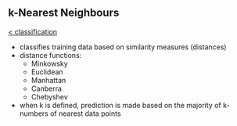 ## k-Nearest Neighbours
[< classification](../classification.md)
- classifies training data based on similarity measures (distances)
- distance functions:
  - Minkowsky
  - Euclidean
  - Manhattan
  - Canberra
  - Chebyshev
- when k is defined, prediction is made based on the majority of k-numbers of nearest data points